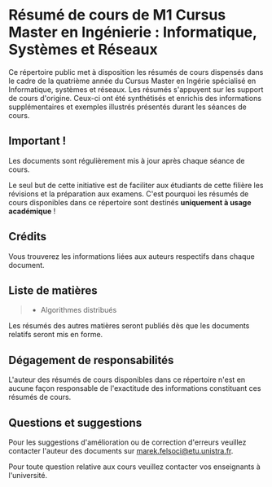 # Résumé de cours de M1 Cursus Master en Ingénierie : Informatique, Systèmes et Réseaux

Ce répertoire public met à disposition les résumés de cours dispensés dans le cadre de la quatrième année du Cursus Master en Ingérie spécialisé en Informatique, systèmes et réseaux. Les résumés s'appuyent sur les support de cours d'origine. Ceux-ci ont été synthétisés et enrichis des informations supplémentaires et exemples illustrés présentés durant les séances de cours.

## Important !

Les documents sont régulièrement mis à jour après chaque séance de cours.

Le seul but de cette initiative est de faciliter aux étudiants de cette filière les révisions et la préparation aux examens. C'est pourquoi les résumés de cours disponibles dans ce répertoire sont destinés **uniquement à usage académique** !

## Crédits

Vous trouverez les informations liées aux auteurs respectifs dans chaque document.

## Liste de matières

> * Algorithmes distribués

Les résumés des autres matières seront publiés dès que les documents relatifs seront mis en forme.

## Dégagement de responsabilités

L'auteur des résumés de cours disponibles dans ce répertoire n'est en aucune façon responsable de l'exactitude des informations constituant ces résumés de cours. 

## Questions et suggestions

Pour les suggestions d'amélioration ou de correction d'erreurs veuillez contacter l'auteur des documents sur [marek.felsoci@etu.unistra.fr](mailto:marek.felsoci@etu.unistra.fr).

Pour toute question relative aux cours veuillez contacter vos enseignants à l'université.
